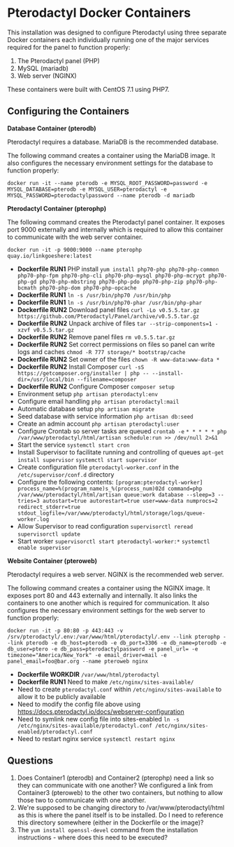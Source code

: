 # Pterodactyl Docker Containers
This installation was designed to configure Pterodactyl using three separate Docker containers each individually running one of the major services required for the panel to function properly:

1) The Pterodactyl panel (PHP)
2) MySQL (mariadb)
3) Web server (NGINX)

These containers were built with CentOS 7.1 using PHP7.

## Configuring the Containers

**Database Container (pterodb)**

Pterodactyl requires a database. MariaDB is the recommended database.

The following command creates a container using the MariaDB image. It also configures the necessary environment settings for the database to function properly:

`docker run -it --name pterodb -e MYSQL_ROOT_PASSWORD=password -e MYSQL_DATABASE=pterodb -e MYSQL_USER=pterodactyl -e MYSQL_PASSWORD=pterodactylpassword --name pterodb -d mariadb`

**Pterodactyl Container (pterophp)**

The following command creates the Pterodactyl panel container. It exposes port 9000 externally and internally which is required to allow this container to communicate with the web server container.

`docker run -it -p 9000:9000 --name pterophp quay.io/linkgoeshere:latest`

- **Dockerfile RUN1** PHP install `yum install php70-php php70-php-common php70-php-fpm php70-php-cli php70-php-mysql php70-php-mcrypt php70-php-gd php70-php-mbstring php70-php-pdo php70-php-zip php70-php-bcmath php70-php-dom php70-php-opcache`  
- **Dockerfile RUN1** `ln -s /usr/bin/php70 /usr/bin/php`  
- **Dockerfile RUN1** `ln -s /usr/bin/php70-phar /usr/bin/php-phar`
- **Dockerfile RUN2** Download panel files `curl -Lo v0.5.5.tar.gz https://github.com/Pterodactyl/Panel/archive/v0.5.5.tar.gz`
- **Dockerfile RUN2** Unpack archive of files `tar --strip-components=1 -xzvf v0.5.5.tar.gz`
- **Dockerfile RUN2** Remove panel files `rm v0.5.5.tar.gz`
- **Dockerfile RUN2** Set correct permissions on files so panel can write logs and caches `chmod -R 777 storage/* bootstrap/cache`
- **Dockerfile RUN2** Set owner of the files `chown -R www-data:www-data *`
- **Dockerfile RUN2** Install Composer `curl -sS https://getcomposer.org/installer | php -- --install-dir=/usr/local/bin --filename=composer`
- **Dockerfile RUN2** Configure Composer `composer setup`
- Environment setup `php artisan pterodactyl:env`
- Configure email handling `php artisan pterodactyl:mail`
- Automatic database setup `php artisan migrate`
- Seed database with service information `php artisan db:seed`
- Create an admin account `php artisan pterodactyl:user`
- Configure Crontab so server tasks are queued `crontab -e` `* * * * * php /var/www/pterodactyl/html/artisan schedule:run >> /dev/null 2>&1`
- Start the service `systemctl start cron`
- Install Supervisor to facilitate running and controlling of queues `apt-get install supervisor` `systemctl start supervisor`
- Create configuration file `pterodactyl-worker.conf` in the `/etc/supervisor/conf.d` directory
- Configure the following contents: 
`[program:pterodactyl-worker]
process_name=%(program_name)s_%(process_num)02d
command=php /var/www/pterodactyl/html/artisan queue:work database --sleep=3 --tries=3
autostart=true
autorestart=true
user=www-data
numprocs=2
redirect_stderr=true
stdout_logfile=/var/www/pterodactyl/html/storage/logs/queue-worker.log`
- Allow Supervisor to read configuration `supervisorctl reread` `supervisorctl update`
- Start worker `supervisorctl start pterodactyl-worker:*` `systemctl enable supervisor`

**Website Container (pteroweb)**

Pterodactyl requires a web server. NGINX is the recommended web server.

The following command creates a container using the NGINX image. It exposes port 80 and 443 externally and internally. It also links the containers to one another which is required for communication. It also configures the necessary environment settings for the web server to function properly:

`docker run -it -p 80:80 -p 443:443 -v /srv/pterodactyl/.env:/var/www/html/pterodactyl/.env --link pterophp --link pterodb -e db_host=pterodb -e db_port=3306 -e db_name=pterodb -e db_user=ptero -e db_pass=pterodactylpassword -e panel_url= -e timezone="America/New_York" -e email_driver=mail -e panel_email=foo@bar.org --name pteroweb nginx`

- **Dockerfile WORKDIR** `/var/www/html/pterodactyl`
- **Dockerfile RUN1** Need to make `/etc/nginx/sites-available/`
- Need to create `pterodactyl.conf` within `/etc/nginx/sites-available` to allow it to be publicly available
- Need to modify the config file above using https://docs.pterodactyl.io/docs/webserver-configuration
- Need to symlink new config file into sites-enabled `ln -s /etc/nginx/sites-available/pterodactyl.conf /etc/nginx/sites-enabled/pterodactyl.conf`
- Need to restart nginx service `systemctl restart nginx`

## Questions

1) Does Container1 (pterodb) and Container2 (pterophp) need a link so they can communicate with one another? We configured a link from Container3 (pteroweb) to the other two containers, but nothing to allow those two to communicate with one another.  
2) We're supposed to be changing directory to /var/www/pterodactyl/html as this is where the panel itself is to be installed. Do I need to reference this directory somewhere (either in the Dockerfile or the image)?
2) The `yum install openssl-devel` command from the installation instructions - where does this need to be executed?
